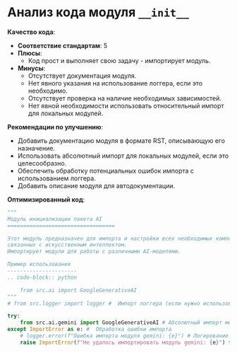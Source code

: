# Анализ кода модуля `__init__`

**Качество кода**:
- **Соответствие стандартам**: 5
- **Плюсы**:
    - Код прост и выполняет свою задачу - импортирует модуль.
- **Минусы**:
    - Отсутствует документация модуля.
    - Нет явного указания на использование логгера, если это необходимо.
    - Отсутствует проверка на наличие необходимых зависимостей.
    - Нет явной необходимости использовать относительный импорт для локальных модулей.

**Рекомендации по улучшению**:
- Добавить документацию модуля в формате RST, описывающую его назначение.
- Использовать абсолютный импорт для локальных модулей, если это целесообразно.
- Обеспечить обработку потенциальных ошибок импорта с использованием логгера.
- Добавить описание модуля для автодокументации.

**Оптимизированный код**:

```python
"""
Модуль инициализации пакета AI
==================================

Этот модуль предназначен для импорта и настройки всех необходимых компонентов,
связанных с искусственным интеллектом.
Импортирует модули для работы с различными AI-моделями.

Пример использования
----------------------
.. code-block:: python

    from src.ai import GoogleGenerativeAI
"""
# from src.logger import logger #  Импорт логгера (если нужно использовать) # убрал пока не использую

try:
    from src.ai.gemini import GoogleGenerativeAI # Абсолютный импорт модуля gemini
except ImportError as e: #  Обработка ошибки импорта
    # logger.error(f"Ошибка импорта модуля gemini: {e}") # Логирование ошибки
    raise ImportError(f"Не удалось импортировать модуль gemini: {e}") from e # Проброс ошибки для дальнейшей обработки

```